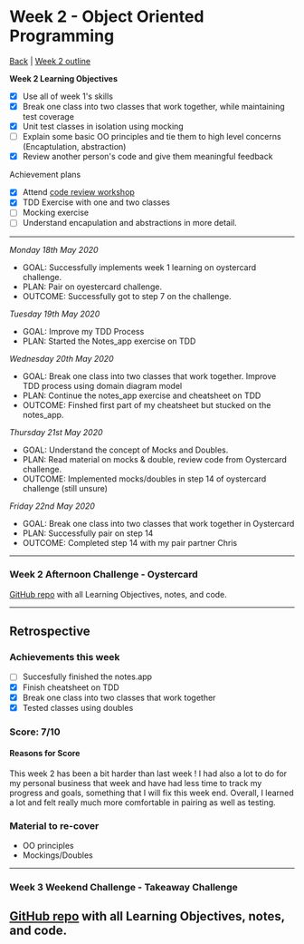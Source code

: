 # Week 2 - Object Oriented Programming
[Back](https://github.com/victorvallet/MyLearnings) | [Week 2 outline](https://github.com/makersacademy/course/blob/master/week_outlines.md#week-2)

**Week 2 Learning Objectives**
- [x] Use all of week 1's skills
- [x] Break one class into two classes that work together, while maintaining test coverage
- [x] Unit test classes in isolation using mocking
- [ ] Explain some basic OO principles and tie them to high level concerns (Encaptulation, abstraction)
- [x] Review another person's code and give them meaningful feedback

Achievement plans
- [x] Attend [code review workshop](https://github.com/makersacademy/skills-workshops/tree/master/week-2/code_review) 
- [x] TDD Exercise with one and two classes
- [ ] Mocking exercise 
- [ ] Understand encapulation and abstractions in more detail.

---

*Monday 18th May 2020*
 - GOAL: Successfully implements week 1 learning on oystercard challenge. 
 - PLAN: Pair on oyestercard challenge. 
 - OUTCOME: Successfully got to step 7 on the challenge.

*Tuesday 19th May 2020*
 - GOAL: Improve my TDD Process
 - PLAN: Started the Notes_app exercise on TDD

 *Wednesday 20th May 2020*
 - GOAL: Break one class into two classes that work together. Improve TDD process using domain diagram model
 - PLAN: Continue the notes_app exercise and cheatsheet on TDD
 - OUTCOME: Finshed first part of my cheatsheet but stucked on the notes_app.

 *Thursday 21st May 2020*
 - GOAL: Understand the concept of Mocks and Doubles. 
 - PLAN: Read material on mocks & double, review code from Oystercard challenge.
 - OUTCOME: Implemented mocks/doubles in step 14 of oystercard challenge (still unsure) 

 *Friday 22nd May 2020*
 - GOAL: Break one class into two classes that work together in Oystercard
 - PLAN: Successfully pair on step 14
 - OUTCOME: Completed step 14 with my pair partner Chris
---

### Week 2 Afternoon Challenge - Oystercard
[GitHub repo](https://github.com/victorvallet/oyster-card-3) with all Learning Objectives, notes, and code.

---

## Retrospective

### Achievements this week
- [ ] Succesfully finished the notes.app
- [x] Finish cheatsheet on TDD 
- [x] Break one class into two classes that work together
- [x] Tested classes using doubles 

### Score: 7/10

#### Reasons for Score

This week 2 has been a bit harder than last week ! I had also a lot to do for my personal business that week and have had less time to track my progress and goals, something that I will fix this week end. Overall, I learned a lot and felt really much more comfortable in pairing as well as testing.

### Material to re-cover
 - OO principles
 - Mockings/Doubles


---
### Week 3 Weekend Challenge - Takeaway Challenge
[GitHub repo](https://github.com/victorvallet/takeaway-challenge) with all Learning Objectives, notes, and code.
---
